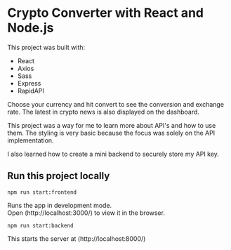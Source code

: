 # Crypto Converter with React and Node.js

This project was built with:

- React
- Axios
- Sass
- Express
- RapidAPI

Choose your currency and hit convert to see the conversion and exchange rate. The latest in crypto news is also displayed on the dashboard. 

This project was a way for me to learn more about API's and how to use them. The styling is very basic because the focus was solely on the API implementation. 

I also learned how to create a mini backend to securely store my API key.

## Run this project locally

`npm run start:frontend`

Runs the app in development mode.  
Open (http://localhost:3000/) to view it in the browser.  

`npm run start:backend`

This starts the server at (http://localhost:8000/)